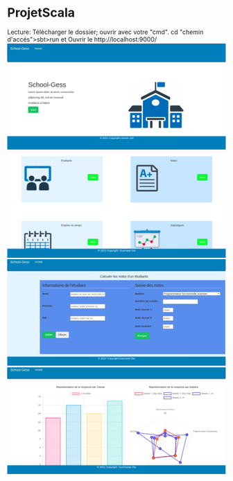 # ProjetScala
Lecture:
Télècharger le dossier;
ouvrir avec votre "cmd".
cd "chemin d'accés">sbt>run et
Ouvrir le http://localhost:9000/
![Screenshot](1.png)
![Screenshot](2.png)
![Screenshot](3.png)
![Screenshot](4.png)
